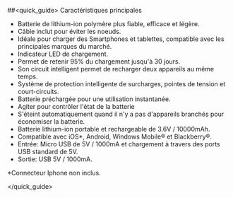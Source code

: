 ##<quick_guide> Caractéristiques principales
- Batterie de lithium-ion polymère plus fiable, efficace et légère.
- Câble inclut pour éviter les noeuds.
- Idéale pour charger des Smartphones et tablettes, compatible avec les principales marques du marché.
- Indicateur LED de chargement.
- Permet de retenir 95% du chargement jusqu'à 30 jours.
- Son circuit intelligent permet de recharger deux appareils au même temps.
- Système de protection intelligente de surcharges, pointes de tension et court-circuits.
-  Batterie préchargée pour une utilisation instantanée.
-  Agiter pour contrôler l'état de la batterie
-  S'éteint automatiquement quand il n'y a pas d'appareils branchés pour économiser la batterie.
-  Batterie lithium-ion portable et rechargeable de 3.6V / 10000mAh.
-  Compatible avec iOS*, Android, Windows Mobile® et Blackberry®.
- Entrée: Micro USB de 5V / 1000mA et chargement à travers des ports USB standard de 5V.
- Sortie: USB 5V / 1000mA.

*Connecteur Iphone non inclus.

</quick_guide>
